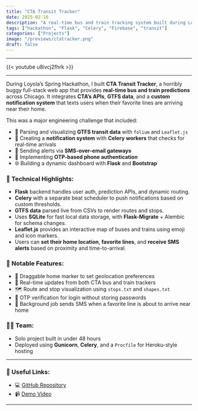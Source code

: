 ```yaml
---
title: "CTA Transit Tracker"
date: 2025-02-16
description: "A real-time bus and train tracking system built during Loyola's Hackathon."
tags: ["hackathon", "Flask", "Celery", "Firebase", "transit"]
categories: ["Projects"]
image: "/previews/ctatracker.png"
draft: false
---
```


<hr>

{{< youtube u8ivcj2fhrk >}}

<hr>

During Loyola’s Spring Hackathon, I built **CTA Transit Tracker**, a horribly buggy full-stack web app that provides **real-time bus and train predictions** across Chicago. It integrates **CTA’s APIs**, **GTFS data**, and a **custom notification system** that texts users when their favorite lines are arriving near their home.

This was a major engineering challenge that included:
- 🔧 Parsing and visualizing **GTFS transit data** with `folium` and `Leaflet.js`
- 🧠 Creating a **notification system** with **Celery workers** that checks for real-time arrivals
- 📨 Sending alerts via **SMS-over-email gateways**
- 🔐 Implementing **OTP-based phone authentication**
- 🌐 Building a dynamic dashboard with **Flask** and **Bootstrap**

### 🧠 Technical Highlights:
- **Flask** backend handles user auth, prediction APIs, and dynamic routing.
- **Celery** with a separate beat scheduler to push notifications based on custom thresholds.
- **GTFS data** parsed live from CSVs to render routes and stops.
- Uses **SQLite** for fast local data storage, with **Flask-Migrate** + Alembic for schema changes.
- **Leaflet.js** provides an interactive map of buses and trains using emoji and icon markers.
- Users can **set their home location**, **favorite lines**, and **receive SMS alerts** based on proximity and time-to-arrival.

### 🧪 Notable Features:
- 📍 Draggable home marker to set geolocation preferences
- 🔁 Real-time updates from both CTA bus and train trackers
- 🗺️ Route and stop visualization using `stops.txt` and `shapes.txt`
- 💬 OTP verification for login without storing passwords
- 🔔 Background job sends SMS when a favorite line is about to arrive near home

### 🧑‍💻 Team:
- Solo project built in under 48 hours
- Deployed using **Gunicorn**, **Celery**, and a `Procfile` for Heroku-style hosting

---

### 🔗 Useful Links:
- 💻 [GitHub Repository](https://github.com/EricSpencer00/LoyolaHACK)  
- 📹 [Demo Video](https://youtu.be/u8ivcj2fhrk)

---
